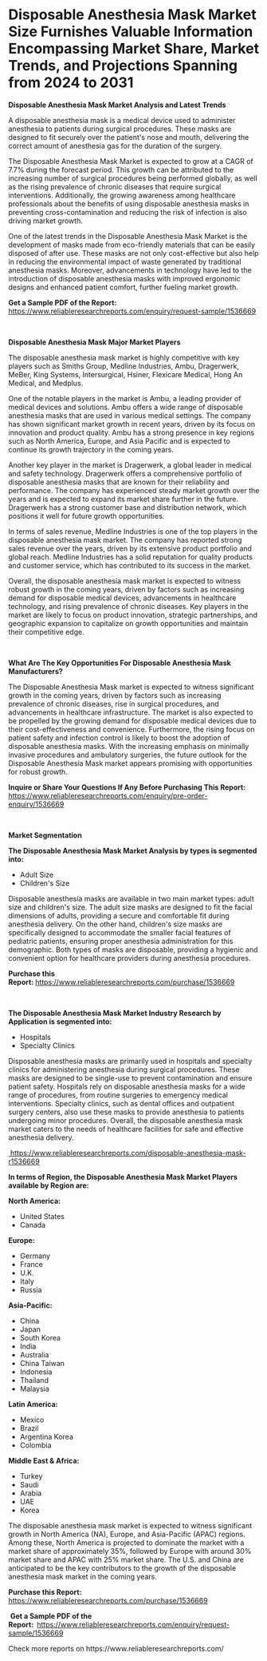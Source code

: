 <p><h1>Disposable Anesthesia Mask Market Size Furnishes Valuable Information Encompassing Market Share, Market Trends, and Projections Spanning from 2024 to 2031</h1></p><p><strong>Disposable Anesthesia Mask Market Analysis and Latest Trends</strong></p>
<p><p>A disposable anesthesia mask is a medical device used to administer anesthesia to patients during surgical procedures. These masks are designed to fit securely over the patient's nose and mouth, delivering the correct amount of anesthesia gas for the duration of the surgery.</p><p>The Disposable Anesthesia Mask Market is expected to grow at a CAGR of 7.7% during the forecast period. This growth can be attributed to the increasing number of surgical procedures being performed globally, as well as the rising prevalence of chronic diseases that require surgical interventions. Additionally, the growing awareness among healthcare professionals about the benefits of using disposable anesthesia masks in preventing cross-contamination and reducing the risk of infection is also driving market growth.</p><p>One of the latest trends in the Disposable Anesthesia Mask Market is the development of masks made from eco-friendly materials that can be easily disposed of after use. These masks are not only cost-effective but also help in reducing the environmental impact of waste generated by traditional anesthesia masks. Moreover, advancements in technology have led to the introduction of disposable anesthesia masks with improved ergonomic designs and enhanced patient comfort, further fueling market growth.</p></p>
<p><strong>Get a Sample PDF of the Report:&nbsp;</strong> <a href="https://www.reliableresearchreports.com/enquiry/request-sample/1536669">https://www.reliableresearchreports.com/enquiry/request-sample/1536669</a></p>
<p>&nbsp;</p>
<p><strong>Disposable Anesthesia Mask Major Market Players</strong></p>
<p><p>The disposable anesthesia mask market is highly competitive with key players such as Smiths Group, Medline Industries, Ambu, Dragerwerk, MeBer, King Systems, Intersurgical, Hsiner, Flexicare Medical, Hong An Medical, and Medplus. </p><p>One of the notable players in the market is Ambu, a leading provider of medical devices and solutions. Ambu offers a wide range of disposable anesthesia masks that are used in various medical settings. The company has shown significant market growth in recent years, driven by its focus on innovation and product quality. Ambu has a strong presence in key regions such as North America, Europe, and Asia Pacific and is expected to continue its growth trajectory in the coming years.</p><p>Another key player in the market is Dragerwerk, a global leader in medical and safety technology. Dragerwerk offers a comprehensive portfolio of disposable anesthesia masks that are known for their reliability and performance. The company has experienced steady market growth over the years and is expected to expand its market share further in the future. Dragerwerk has a strong customer base and distribution network, which positions it well for future growth opportunities.</p><p>In terms of sales revenue, Medline Industries is one of the top players in the disposable anesthesia mask market. The company has reported strong sales revenue over the years, driven by its extensive product portfolio and global reach. Medline Industries has a solid reputation for quality products and customer service, which has contributed to its success in the market.</p><p>Overall, the disposable anesthesia mask market is expected to witness robust growth in the coming years, driven by factors such as increasing demand for disposable medical devices, advancements in healthcare technology, and rising prevalence of chronic diseases. Key players in the market are likely to focus on product innovation, strategic partnerships, and geographic expansion to capitalize on growth opportunities and maintain their competitive edge.</p></p>
<p>&nbsp;</p>
<p><strong>What Are The Key Opportunities For Disposable Anesthesia Mask Manufacturers?</strong></p>
<p><p>The Disposable Anesthesia Mask market is expected to witness significant growth in the coming years, driven by factors such as increasing prevalence of chronic diseases, rise in surgical procedures, and advancements in healthcare infrastructure. The market is also expected to be propelled by the growing demand for disposable medical devices due to their cost-effectiveness and convenience. Furthermore, the rising focus on patient safety and infection control is likely to boost the adoption of disposable anesthesia masks. With the increasing emphasis on minimally invasive procedures and ambulatory surgeries, the future outlook for the Disposable Anesthesia Mask market appears promising with opportunities for robust growth.</p></p>
<p><strong>Inquire or Share Your Questions If Any Before Purchasing This Report:</strong> <a href="https://www.reliableresearchreports.com/enquiry/pre-order-enquiry/1536669">https://www.reliableresearchreports.com/enquiry/pre-order-enquiry/1536669</a></p>
<p>&nbsp;</p>
<p><strong>Market Segmentation</strong></p>
<p><strong>The Disposable Anesthesia Mask Market Analysis by types is segmented into:</strong></p>
<p><ul><li>Adult Size</li><li>Children's Size</li></ul></p>
<p><p>Disposable anesthesia masks are available in two main market types: adult size and children's size. The adult size masks are designed to fit the facial dimensions of adults, providing a secure and comfortable fit during anesthesia delivery. On the other hand, children's size masks are specifically designed to accommodate the smaller facial features of pediatric patients, ensuring proper anesthesia administration for this demographic. Both types of masks are disposable, providing a hygienic and convenient option for healthcare providers during anesthesia procedures.</p></p>
<p><strong>Purchase this Report:&nbsp;</strong><a href="https://www.reliableresearchreports.com/purchase/1536669">https://www.reliableresearchreports.com/purchase/1536669</a></p>
<p>&nbsp;</p>
<p><strong>The Disposable Anesthesia Mask Market Industry Research by Application is segmented into:</strong></p>
<p><ul><li>Hospitals</li><li>Specialty Clinics</li></ul></p>
<p><p>Disposable anesthesia masks are primarily used in hospitals and specialty clinics for administering anesthesia during surgical procedures. These masks are designed to be single-use to prevent contamination and ensure patient safety. Hospitals rely on disposable anesthesia masks for a wide range of procedures, from routine surgeries to emergency medical interventions. Specialty clinics, such as dental offices and outpatient surgery centers, also use these masks to provide anesthesia to patients undergoing minor procedures. Overall, the disposable anesthesia mask market caters to the needs of healthcare facilities for safe and effective anesthesia delivery.</p></p>
<p><a href="https://www.reliableresearchreports.com/disposable-anesthesia-mask-r1536669">&nbsp;https://www.reliableresearchreports.com/disposable-anesthesia-mask-r1536669</a></p>
<p><strong>In terms of Region, the Disposable Anesthesia Mask Market Players available by Region are:</strong></p>
<p>
    <p> <strong> North America: </strong>
        <ul>
            <li>United States</li>
            <li>Canada</li>
        </ul>
        </p> 
    <p> <strong> Europe: </strong>
        <ul>
            <li>Germany</li>
            <li>France</li>
            <li>U.K.</li>
            <li>Italy</li>
            <li>Russia</li>
        </ul>
        </p> 
    <p> <strong> Asia-Pacific: </strong>
        <ul>
            <li>China</li>
            <li>Japan</li>
            <li>South Korea</li>
            <li>India</li>
            <li>Australia</li>
            <li>China Taiwan</li>
            <li>Indonesia</li>
            <li>Thailand</li>
            <li>Malaysia</li>
        </ul>
        </p> 
    <p> <strong> Latin America: </strong>
        <ul>
            <li>Mexico</li>
            <li>Brazil</li>
            <li>Argentina Korea</li>
            <li>Colombia</li>
        </ul>
        </p> 
    <p> <strong> Middle East & Africa: </strong>
        <ul>
            <li>Turkey</li>
            <li>Saudi</li>
            <li>Arabia</li>
            <li>UAE</li>
            <li>Korea</li>
        </ul>
    </p>
    </p>
<p><p>The disposable anesthesia mask market is expected to witness significant growth in North America (NA), Europe, and Asia-Pacific (APAC) regions. Among these, North America is projected to dominate the market with a market share of approximately 35%, followed by Europe with around 30% market share and APAC with 25% market share. The U.S. and China are anticipated to be the key contributors to the growth of the disposable anesthesia mask market in the coming years.</p></p>
<p><strong>Purchase this Report: </strong><a href="https://www.reliableresearchreports.com/purchase/1536669">https://www.reliableresearchreports.com/purchase/1536669</a></p>
<p>&nbsp;<strong>Get a Sample PDF of the Report:&nbsp;&nbsp;</strong><a href="https://www.reliableresearchreports.com/enquiry/request-sample/1536669">https://www.reliableresearchreports.com/enquiry/request-sample/1536669</a></p>
<p><strong></strong></p>
<p>Check more reports on https://www.reliableresearchreports.com/</p>